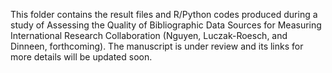 This folder contains the result files and R/Python codes produced during a study of Assessing the Quality of Bibliographic Data Sources for Measuring International Research Collaboration (Nguyen, Luczak-Roesch, and Dinneen, forthcoming). The manuscript is under review and its links for more details will be updated soon.
